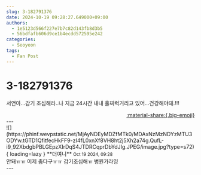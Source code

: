 ```yaml
---
slug: 3-182791376
date: 2024-10-19 09:28:27.649000+09:00
authors:
  - 1e5123d566f227e7b7c82d143fb8d3b5
  - 56bdfafb606d9ce1b4ecdd572595e242
categories:
  - Seoyeon
tags:
  - Fan Post
---
```


# 3-182791376

<div class="post-container" markdown="1">
<div class="content-container md-sidebar__scrollwrap" markdown="1">

서연아...감기 조심해라..나 지금 24시간 내내 훌찌럭거리고 있어...건강해야돼.!!!

</div>
</div>

<div style="text-align: right;" markdown="1">
<a href="https://weverse.io/fromis9/fanpost/3-182791376" style="text-align: right;">:material-share:{.big-emoji}</a>
</div>
---

<div class="comments-container md-sidebar__scrollwrap" markdown="1">
<div class="comment" markdown="1">
<div class='id-container' markdown="1">
![](https://phinf.wevpstatic.net/MjAyNDEyMDZfMTk0/MDAxNzMzNDYzMTU3ODYw.tGTD1QfitfecHkFF9-zI4fL0xnXf8VH8ht2j5Xh2a74g.QufL-i9_92XbdgbPBLGEpzXIrDqS4JTDRCqprDbYdJIg.JPEG/image.jpg?type=s72){ loading=lazy }
**<span class="artist">더여니</span>** <small>Oct 19 2024, 09:28</small><br>
</div>
<div class='comment-body' markdown="1">
안돼ㅠㅠ 이제 춥다구ㅠㅠ 감기조심해ㅠ 병원가라잉
</div>
</div>
</div>
---
